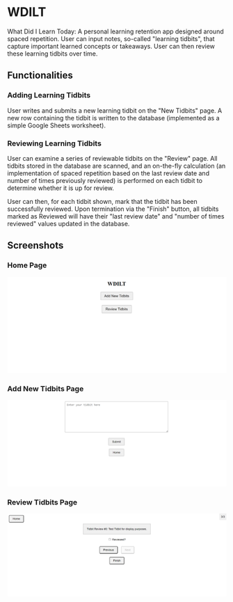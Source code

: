 # WDILT

What Did I Learn Today: A personal learning retention app designed around spaced repetition. User can input notes, so-called "learning tidbits", that capture important learned concepts or takeaways. User can then review these learning tidbits over time.

## Functionalities

### Adding Learning Tidbits
User writes and submits a new learning tidbit on the "New Tidbits" page. A new row containing the tidbit is written to the database (implemented as a simple Google Sheets worksheet).

### Reviewing Learning Tidbits
User can examine a series of reviewable tidbits on the "Review" page. All tidbits stored in the database are scanned, and an on-the-fly calculation (an implementation of spaced repetition based on the last review date and number of times previously reviewed) is performed on each tidbit to determine whether it is up for review. 

User can then, for each tidbit shown, mark that the tidbit has been successfully reviewed. Upon termination via the "Finish" button, all tidbits marked as Reviewed will have their "last review date" and "number of times reviewed" values updated in the database. 

## Screenshots

### Home Page
<img src="images/wdilt_home_page.png" width="600" alt="Home">

### Add New Tidbits Page
<img src="images/wdilt_new_tidbits.png" width="600" alt="New Tidbits">

### Review Tidbits Page
<img src="images/wdilt_review.png" width="600" alt="Review">

